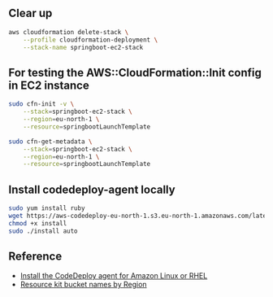 ## Clear up
```bash
aws cloudformation delete-stack \
    --profile cloudformation-deployment \
    --stack-name springboot-ec2-stack
```

## For testing the AWS::CloudFormation::Init config in EC2 instance
```bash
sudo cfn-init -v \
    --stack=springboot-ec2-stack \
    --region=eu-north-1 \
    --resource=springbootLaunchTemplate

sudo cfn-get-metadata \
    --stack=springboot-ec2-stack \
    --region=eu-north-1 \
    --resource=springbootLaunchTemplate
```

## Install codedeploy-agent locally
```bash
sudo yum install ruby
wget https://aws-codedeploy-eu-north-1.s3.eu-north-1.amazonaws.com/latest/install
chmod +x install
sudo ./install auto
```

## Reference
- [Install the CodeDeploy agent for Amazon Linux or RHEL](https://docs.aws.amazon.com/codedeploy/latest/userguide/codedeploy-agent-operations-install-linux.html)
- [Resource kit bucket names by Region](https://docs.aws.amazon.com/codedeploy/latest/userguide/resource-kit.html#resource-kit-bucket-names)
